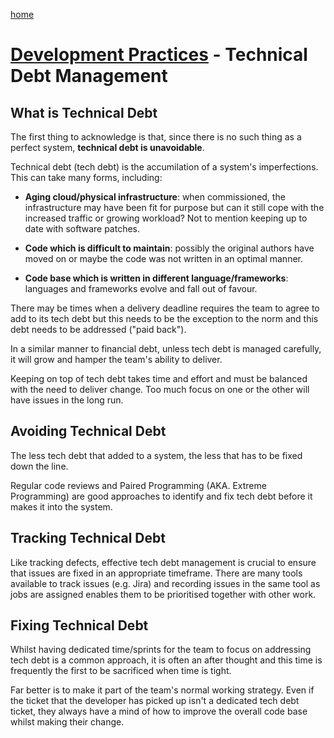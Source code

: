 [home](../README.md)
# [Development Practices](README.md) - Technical Debt Management


## What is Technical Debt

The first thing to acknowledge is that, since there is no such thing as a perfect system, **technical debt is unavoidable**.

Technical debt (tech debt) is the accumilation of a system's imperfections. This can take many forms, including:

* **Aging cloud/physical infrastructure**: when commissioned, the infrastructure may have been fit for purpose but can it still cope with the increased traffic or growing workload? Not to mention keeping up to date with software patches.

* **Code which is difficult to maintain**: possibly the original authors have moved on or maybe the code was not written in an optimal manner.

* **Code base which is written in different language/frameworks**: languages and frameworks evolve and fall out of favour.

There may be times when a delivery deadline requires the team to agree to add to its tech debt but this needs to be the exception to the norm and this debt needs to be addressed ("paid back").

In a similar manner to financial debt, unless tech debt is managed carefully, it will grow and hamper the team's ability to deliver.

Keeping on top of tech debt takes time and effort and must be balanced with the need to deliver change. Too much focus on one or the other will have issues in the long run.

## Avoiding Technical Debt

The less tech debt that added to a system, the less that has to be fixed down the line.

Regular code reviews and Paired Programming (AKA. Extreme Programming) are good approaches to identify and fix tech debt before it makes it into the system.

## Tracking Technical Debt

Like tracking defects, effective tech debt management is crucial to ensure that issues are fixed in an appropriate timeframe. There are many tools available to track issues (e.g. Jira) and recording issues in the same tool as jobs are assigned enables them to be prioritised together with other work.

## Fixing Technical Debt

Whilst having dedicated time/sprints for the team to focus on addressing tech debt is a common approach, it is often an after thought and this time is frequently the first to be sacrificed when time is tight.

Far better is to make it part of the team's normal working strategy. Even if the ticket that the developer has picked up isn't a dedicated tech debt ticket, they always have a mind of how to improve the overall code base whilst making their change.
